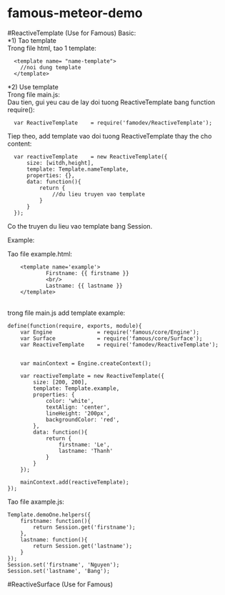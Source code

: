 famous-meteor-demo
==================
#ReactiveTemplate (Use for Famous)
Basic:<br/>
*1) Tao template<br/>
Trong file html, tao 1 template:<br/>

      <template name= "name-template">
      	//noi dung template
      </template>
      
*2) Use template<br/>
Trong file main.js:<br/>
Dau tien, gui yeu cau de lay doi tuong ReactiveTemplate bang function require():<br/>

      var ReactiveTemplate    = require('famodev/ReactiveTemplate');

Tiep theo, add template vao doi tuong ReactiveTemplate thay the cho content:<br/>

      var reactiveTemplate    = new ReactiveTemplate({
          size: [witdh,height],
          template: Template.nameTemplate,
          properties: {},
          data: function(){
              return {
                  //du lieu truyen vao template
              }
          }
      });
      
Co the truyen du lieu vao template bang Session.<br/>

Example:<br/>

Tao file example.html:<br/>

		<template name='example'>
				Firstname: {{ firstname }}
				<br/>
				Lastname: {{ lastname }}
		</template>
		
<br/>    
trong file main.js add template example:<br/>

    define(function(require, exports, module){
        var Engine              = require('famous/core/Engine');
        var Surface             = require('famous/core/Surface');
        var ReactiveTemplate    = require('famodev/ReactiveTemplate');


        var mainContext = Engine.createContext();
        
        var reactiveTemplate = new ReactiveTemplate({
            size: [200, 200],
            template: Template.example,
            properties: {
                color: 'white',
                textAlign: 'center',
                lineHeight: '200px',
                backgroundColor: 'red',
            },
            data: function(){
                return {
                    firstname: 'Le',
                    lastname: 'Thanh'
                }
            }
        });
        
        mainContext.add(reactiveTemplate);
    });
    
Tao file axample.js:<br/>

    Template.demoOne.helpers({
    	firstname: function(){
            return Session.get('firstname');
    	},
    	lastname: function(){
    		return Session.get('lastname');
    	}
    });
    Session.set('firstname', 'Nguyen');
    Session.set('lastname', 'Bang');


#ReactiveSurface (Use for Famous)
